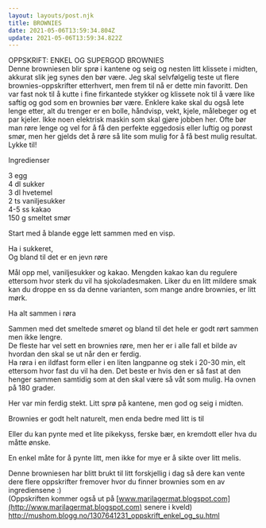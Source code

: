 ```yaml
---
layout: layouts/post.njk
title: BROWNIES
date: 2021-05-06T13:59:34.804Z
update: 2021-05-06T13:59:34.822Z
---
```

OPPSKRIFT: ENKEL OG SUPERGOD BROWNIES\
Denne browniesen blir sprø i kantene og seig og nesten litt klissete i midten, akkurat slik jeg synes den bør være. Jeg skal selvfølgelig teste ut flere brownies-oppskrifter etterhvert, men frem til nå er dette min favoritt. Den var fast nok til å kutte i fine firkantede stykker og klissete nok til å være like saftig og god som en brownies bør være. Enklere kake skal du også lete lenge etter, alt du trenger er en bolle, håndvisp, vekt, kjele, målebeger og et par kjeler. Ikke noen elektrisk maskin som skal gjøre jobben her. Ofte bør man røre lenge og vel for å få den perfekte eggedosis eller luftig og porøst smør, men her gjelds det å røre så lite som mulig for å få best mulig resultat. Lykke til!

Ingredienser

3 egg\
4 dl sukker\
3 dl hvetemel\
2 ts vaniljesukker\
4-5 ss kakao\
150 g smeltet smør

﻿Start med å blande egge lett sammen med en visp.

﻿Ha i sukkeret,\
Og bland til det er en jevn røre

﻿Mål opp mel, vaniljesukker og kakao. Mengden kakao kan du regulere ettersom hvor sterk du vil ha sjokoladesmaken. Liker du en litt mildere smak kan du droppe en ss da denne varianten, som mange andre brownies, er litt mørk.

Ha alt sammen i røra

Sammen med det smeltede smøret og bland til det hele er godt rørt sammen men ikke lengre.\
De fleste har vel sett en brownies røre, men her er i alle fall et bilde av hvordan den skal se ut når den er ferdig.\
Ha røra i en ildfast form eller i en liten langpanne og stek i 20-30 min, elt ettersom hvor fast du vil ha den. Det beste er hvis den er så fast at den henger sammen samtidig som at den skal være så våt som mulig. Ha ovnen på 180 grader.

﻿Her var min ferdig stekt. Litt sprø på kantene, men god og seig i midten.

﻿Brownies er godt helt naturelt, men enda bedre med litt is til

﻿Eller du kan pynte med et lite pikekyss, ferske bær, en kremdott eller hva du måtte ønske.

﻿En enkel måte for å pynte litt, men ikke for mye er å sikte over litt melis.

Denne browniesen har blitt brukt til litt forskjellig i dag så dere kan vente dere flere oppskrifter fremover hvor du finner brownies som en av ingrediensene :)\
(Oppskriften kommer også ut på [www.marilagermat.blogspot.com](http://www.marilagermat.blogspot.com) senere i kveld)\
<http://mushom.blogg.no/1307641231_oppskrift_enkel_og_su.html>
